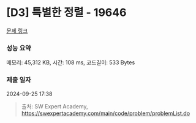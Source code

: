 # [D3] 특별한 정렬 - 19646 

[문제 링크](https://swexpertacademy.com/main/code/problem/problemDetail.do?contestProbId=AY1iFPZahycDFAWX) 

### 성능 요약

메모리: 45,312 KB, 시간: 108 ms, 코드길이: 533 Bytes

### 제출 일자

2024-09-25 17:38



> 출처: SW Expert Academy, https://swexpertacademy.com/main/code/problem/problemList.do